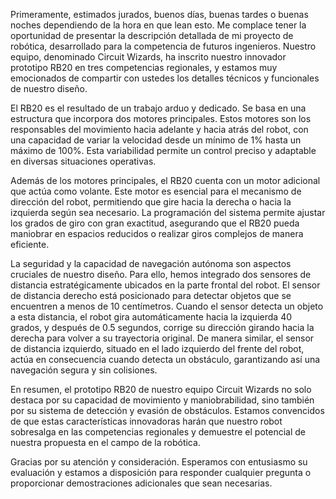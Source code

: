 Primeramente, estimados jurados, buenos días, buenas tardes o buenas noches dependiendo de la hora en que lean esto. Me complace tener la oportunidad de presentar la descripción detallada de mi proyecto de robótica, desarrollado para la competencia de futuros ingenieros. Nuestro equipo, denominado Circuit Wizards, ha inscrito nuestro innovador prototipo RB20 en tres competencias regionales, y estamos muy emocionados de compartir con ustedes los detalles técnicos y funcionales de nuestro diseño.

El RB20 es el resultado de un trabajo arduo y dedicado. Se basa en una estructura que incorpora dos motores principales. Estos motores son los responsables del movimiento hacia adelante y hacia atrás del robot, con una capacidad de variar la velocidad desde un mínimo de 1% hasta un máximo de 100%. Esta variabilidad permite un control preciso y adaptable en diversas situaciones operativas.

Además de los motores principales, el RB20 cuenta con un motor adicional que actúa como volante. Este motor es esencial para el mecanismo de dirección del robot, permitiendo que gire hacia la derecha o hacia la izquierda según sea necesario. La programación del sistema permite ajustar los grados de giro con gran exactitud, asegurando que el RB20 pueda maniobrar en espacios reducidos o realizar giros complejos de manera eficiente.

La seguridad y la capacidad de navegación autónoma son aspectos cruciales de nuestro diseño. Para ello, hemos integrado dos sensores de distancia estratégicamente ubicados en la parte frontal del robot. El sensor de distancia derecho está posicionado para detectar objetos que se encuentren a menos de 10 centímetros. Cuando el sensor detecta un objeto a esta distancia, el robot gira automáticamente hacia la izquierda 40 grados, y después de 0.5 segundos, corrige su dirección girando hacia la derecha para volver a su trayectoria original. De manera similar, el sensor de distancia izquierdo, situado en el lado izquierdo del frente del robot, actúa en consecuencia cuando detecta un obstáculo, garantizando así una navegación segura y sin colisiones.

En resumen, el prototipo RB20 de nuestro equipo Circuit Wizards no solo destaca por su capacidad de movimiento y maniobrabilidad, sino también por su sistema de detección y evasión de obstáculos. Estamos convencidos de que estas características innovadoras harán que nuestro robot sobresalga en las competencias regionales y demuestre el potencial de nuestra propuesta en el campo de la robótica.

Gracias por su atención y consideración. Esperamos con entusiasmo su evaluación y estamos a disposición para responder cualquier pregunta o proporcionar demostraciones adicionales que sean necesarias.


